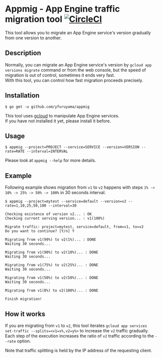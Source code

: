 # Appmig - App Engine traffic migration tool [![CircleCI](https://circleci.com/gh/addsict/appmig.svg?style=svg)](https://circleci.com/gh/addsict/appmig)

This tool allows you to migrate an App Engine service's version gradually from one version to another.

## Description

Normally, you can migrate an App Engine service's version by `gcloud app versions migrate` command or from the web console, but the speed of migration is out of control, sometimes it ends very fast.  
With this tool, you can control how fast migration proceeds precisely.

## Installation

```
$ go get -u github.com/yfuruyama/appmig
```

This tool uses [gcloud](https://cloud.google.com/sdk/gcloud/) to manipulate App Engine services.  
If you have not installed it yet, please install it before.

## Usage

```
$ appmig --project=PROJECT --service=SERVICE --version=VERSION --rate=RATE --interval=INTERVAL
```

Please look at `appmig --help` for more details.

## Example

Following example shows migration from `v1` to `v2` happens with steps `1% -> 10% -> 25% -> 50% -> 100%` in 30 seconds interval.

```
$ appmig --project=mytest --service=default --version=v2 --rate=1,10,25,50,100 --interval=30

Checking existence of version v2... : OK
Checking current serving version... : v1(100%)

Migrate traffic: project=mytest, service=default, from=v1, to=v2
Do you want to continue? [Y/n] Y

Migrating from v1(99%) to v2(1%)... : DONE
Waiting 30 seconds...

Migrating from v1(90%) to v2(10%)... : DONE
Waiting 30 seconds...

Migrating from v1(75%) to v2(25%)... : DONE
Waiting 30 seconds...

Migrating from v1(50%) to v2(50%)... : DONE
Waiting 30 seconds...

Migrating from v1(0%) to v2(100%)... : DONE

Finish migration!
```

## How it works

If you are migrating from `v1` to `v2`, this tool iterates `gcloud app services set-traffic --splits=<v1=x%,v2=y%>` to increase the `v2` traffic gradually.   
Each step of the execution increases the ratio of `v2` traffic according to the `--rate` option.

Note that traffic splitting is held by the IP address of the requesting client.
